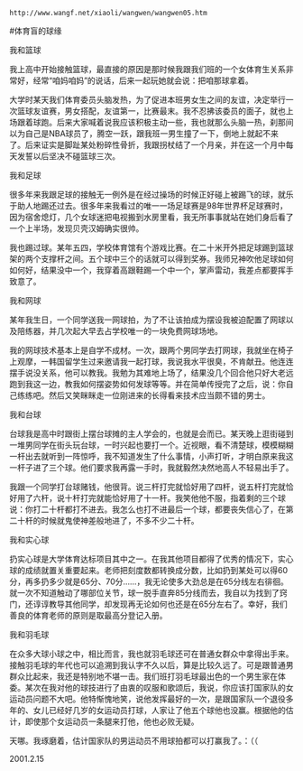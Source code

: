 `http://www.wangf.net/xiaoli/wangwen/wangwen05.htm`

#体育盲的球缘

我和篮球

我上高中开始接触篮球，最直接的原因是那时候我跟我们班的一个女体育生关系非常好，经常“咱妈咱妈”的说话，后来一起玩她就会说：把咱那球拿着。

大学时某天我们体育委员头脑发热，为了促进本班男女生之间的友谊，决定举行一次篮球友谊赛，男女搭配，友谊第一，比赛最末。我不忍拂该委员的面子，就也上场跟着球跑。后来大家喊着说我应该积极主动一些，我也就那么头脑一热，刹那间以为自己是NBA球员了，腾空一跃，跟我班一男生撞了一下，倒地上就起不来了。后来证实是脚趾某处粉碎性骨折，我跟拐杖结了一个月亲，并在这一个月中每天发誓以后坚决不碰篮球三次。

我和足球

很多年来我跟足球的接触无一例外是在经过操场的时候正好碰上被踢飞的球，就乐于助人地踢还过去。很多年来我看过的唯一一场足球赛是98年世界杯足球赛时，因为宿舍熄灯，几个女球迷把电视搬到水房里看，我无所事事就站在她们身后看了一个上半场，发现贝壳汉姆确实很帅。

我也踢过球。某年五四，学校体育馆有个游戏比赛。在二十米开外把足球踢到篮球架的两个支撑杆之间。五个球中三个的话就可以得到奖券。我师兄神吹他足球如何如何好，结果没中一个，我穿着高跟鞋踢一个中一个，掌声雷动，我差点都要挥手致意了。

我和网球

某年我生日，一个同学送我一网球拍，为了不让该拍成为摆设我被迫配置了网球以及陪练器，并几次起大早去占学校唯一的一块免费网球场地。

我的网球技术基本上是自学不成材。一次，跟两个男同学去打网球，我就坐在椅子上观摩，一韩国留学生过来邀请我一起打球，我说我水平很臭，不肯献丑。他连连摆手说没关系，他可以教我。我勉为其难地上场了，结果没几个回合他只好大老远跑到我这一边，教我如何摆姿势如何发球等等。并在简单传授完了之后，说：你自己练练吧。然后又笑眯眯走一位刚进来的长得看来技术应当颇不错的男士。

我和台球

台球我是高中时跟街上摆台球摊的主人学会的，也就是会而已。某天晚上逛街碰到一堆男同学在街头玩台球，一时兴起也要打一个。近视眼，看不清楚球，模模糊糊一杆出去就听到一阵惊呼，我不知道发生了什么事情，小声打听，才明白原来我这一杆子进了三个球。他们要求我再露一手时，我就毅然决然地高人不轻易出手了。

我跟一个同学打台球赌钱，他很背。说三杆打完就恰好用了四杆，说五杆打完就恰好用了六杆，说十杆打完就能恰好用了十一杆。我笑他他不服，指着剩的三个球说：你打二十杆都打不进去。我怎么也打不进最后一个球，都要丧失信心了，在第二十杆的时候就鬼使神差般地进了，不多不少二十杆。

我和实心球

扔实心球是大学体育达标项目其中之一。在我其他项目都得了优秀的情况下，实心球的成绩就置关重要起来。老师把刻度数都转换成分数，比如扔到某处可以得60分，再多扔多少就是65分、70分……，我无论使多大劲总是在65分线左右徘徊。就一次不知道触动了哪部位关节，球一脱手直奔85分线而去，我自以为找到了窍门，还谆谆教导其他同学，却发现再无论如何也还是在65分左右了。幸好，我们善良的体育老师的原则是取最高分登记入册。

我和羽毛球

在众多大球小球之中，相比而言，我也就羽毛球还可在普通女群众中拿得出手来。接触羽毛球的年代也可以追溯到我认字不久以后，算是比较久远了。可是跟普通男群众比起来，我还是特别地不堪一击。我们班打羽毛球最出色的一个男生家在体委。某次在我对他的球技进行了由衷的叹服和歌颂后，我说，你应该打国家队的女运动员问题不大吧。他特惭愧地笑，说他发挥最好的一次，是跟国家队一个退役多年的、女儿已经好几岁的女运动员打球，人家让了他五个球他也没赢。根据他的估计，即使那个女运动员一条腿来打他，他也必败无疑。

天哪。我琢磨着，估计国家队的男运动员不用球拍都可以打赢我了。：（（

2001.2.15